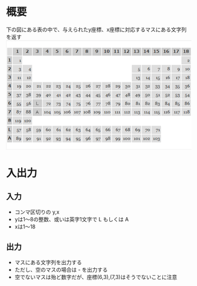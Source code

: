 # 概要
下の図にある表の中で、与えられたy座標、x座標に対応するマスにある文字列を返す
![周期表](problem-table.png)

# 入出力
## 入力
* コンマ区切りの y,x
* yは1～8の整数、或いは英字1文字で L もしくは A
* xは1～18

## 出力

* マスにある文字列を出力する
* ただし、空のマスの場合は - を出力する
* 空でないマスは殆ど数字だが、座標(6,3),(7,3)はそうでないことに注意

